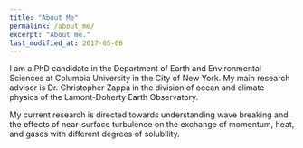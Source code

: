 ```yaml
---
title: "About Me"
permalink: /about_me/
excerpt: "About me."
last_modified_at: 2017-05-06
---
```


I am a PhD candidate in the Department of Earth and Environmental Sciences at Columbia University in the City of New York. My main research advisor is Dr. Christopher Zappa in the division of ocean and climate physics of the Lamont-Doherty Earth Observatory.

My current research is directed towards understanding wave breaking and the effects of near-surface turbulence on the exchange of momentum, heat, and gases with different degrees of solubility. 